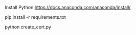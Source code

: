 Install Python
https://docs.anaconda.com/anaconda/install/

pip install -r requirements.txt


python create_cert.py